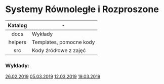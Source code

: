 # Systemy Równoległe i Rozproszone 

| Katalog 	|  -                      	|
|:-------:	|-------------------------	|
| docs    	| Wykłady                 	|
| helpers 	| Templates, pomocne kody 	|
| src     	| Kody źródłowe z zajęć   	|

### Wykłady:

[26.02.2019](docs/26.02.2019/README.md)
[05.03.2019](docs/05.03.2019/README.md)
[12.03.2019](docs/05.03.2019/SRiR_12_03_2019.md)
[19.03.2019](docs/05.03.2019/SRiR_19_03_2019.md)
